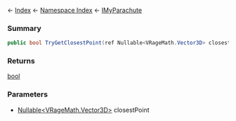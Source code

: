 ← [Index](Api-Index) ← [Namespace Index](Namespace-Index) ← [IMyParachute](SpaceEngineers.Game.ModAPI.Ingame.IMyParachute)

### Summary

```csharp
public bool TryGetClosestPoint(ref Nullable<VRageMath.Vector3D> closestPoint)
```

### Returns

[bool](https://docs.microsoft.com/en-us/dotnet/api/System.Boolean?view=netframework-4.6)

### Parameters

* [Nullable<VRageMath.Vector3D>](https://docs.microsoft.com/en-us/dotnet/api/System.Nullable-1?view=netframework-4.6) closestPoint

